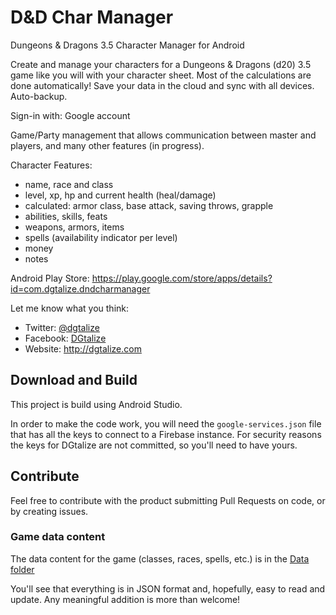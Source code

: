 # D&D Char Manager
Dungeons &amp; Dragons 3.5 Character Manager for Android

Create and manage your characters for a Dungeons & Dragons (d20) 3.5 game like you will with your character sheet.
Most of the calculations are done automatically!
Save your data in the cloud and sync with all devices. Auto-backup.

Sign-in with: Google account

Game/Party management that allows communication between master and players, and many other features (in progress).

Character Features:
- name, race and class
- level, xp, hp and current health (heal/damage)
- calculated: armor class, base attack, saving throws, grapple
- abilities, skills, feats
- weapons, armors, items
- spells (availability indicator per level)
- money
- notes

Android Play Store: https://play.google.com/store/apps/details?id=com.dgtalize.dndcharmanager

Let me know what you think:
- Twitter: [@dgtalize](https://twitter.com/dgtalize)
- Facebook: [DGtalize](https://www.facebook.com/dgtalize)
- Website: http://dgtalize.com

## Download and Build

This project is build using Android Studio.

In order to make the code work, you will need the `google-services.json` file that has all the keys to connect to a Firebase instance. For security reasons the keys for DGtalize are not committed, so you'll need to have yours.

## Contribute

Feel free to contribute with the product submitting Pull Requests on code, or by creating issues.

### Game data content

The data content for the game (classes, races, spells, etc.) is in the [Data folder](./data)

You'll see that everything is in JSON format and, hopefully, easy to read and update. Any meaningful addition is more than welcome!
